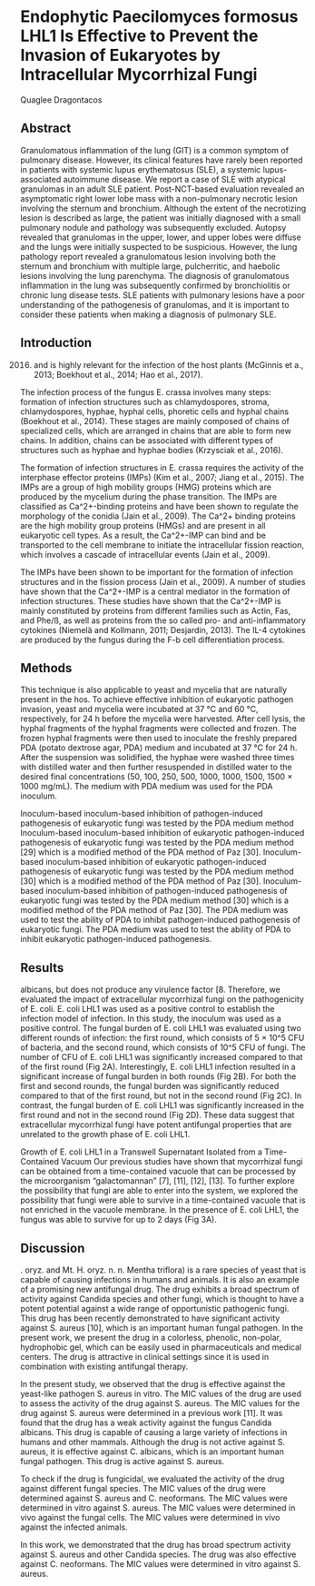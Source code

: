 # Endophytic Paecilomyces formosus LHL1 Is Effective to Prevent the Invasion of Eukaryotes by Intracellular Mycorrhizal Fungi
Quaglee Dragontacos


## Abstract
Granulomatous inflammation of the lung (GIT) is a common symptom of pulmonary disease. However, its clinical features have rarely been reported in patients with systemic lupus erythematosus (SLE), a systemic lupus-associated autoimmune disease. We report a case of SLE with atypical granulomas in an adult SLE patient. Post-NCT-based evaluation revealed an asymptomatic right lower lobe mass with a non-pulmonary necrotic lesion involving the sternum and bronchium. Although the extent of the necrotizing lesion is described as large, the patient was initially diagnosed with a small pulmonary nodule and pathology was subsequently excluded. Autopsy revealed that granulomas in the upper, lower, and upper lobes were diffuse and the lungs were initially suspected to be suspicious. However, the lung pathology report revealed a granulomatous lesion involving both the sternum and bronchium with multiple large, pulcherritic, and haebolic lesions involving the lung parenchyma. The diagnosis of granulomatous inflammation in the lung was subsequently confirmed by bronchiolitis or chronic lung disease tests. SLE patients with pulmonary lesions have a poor understanding of the pathogenesis of granulomas, and it is important to consider these patients when making a diagnosis of pulmonary SLE.


## Introduction
 2016) and is highly relevant for the infection of the host plants (McGinnis et a., 2013; Boekhout et al., 2014; Hao et al., 2017).

The infection process of the fungus E. crassa involves many steps: formation of infection structures such as chlamydospores, stroma, chlamydospores, hyphae, hyphal cells, phoretic cells and hyphal chains (Boekhout et al., 2014). These stages are mainly composed of chains of specialized cells, which are arranged in chains that are able to form new chains. In addition, chains can be associated with different types of structures such as hyphae and hyphae bodies (Krzysciak et al., 2016).

The formation of infection structures in E. crassa requires the activity of the interphase effector proteins (IMPs) (Kim et al., 2007; Jiang et al., 2015). The IMPs are a group of high mobility groups (HMG) proteins which are produced by the mycelium during the phase transition. The IMPs are classified as Ca^2+-binding proteins and have been shown to regulate the morphology of the conidia (Jain et al., 2009). The Ca^2+ binding proteins are the high mobility group proteins (HMGs) and are present in all eukaryotic cell types. As a result, the Ca^2+-IMP can bind and be transported to the cell membrane to initiate the intracellular fission reaction, which involves a cascade of intracellular events (Jain et al., 2009).

The IMPs have been shown to be important for the formation of infection structures and in the fission process (Jain et al., 2009). A number of studies have shown that the Ca^2+-IMP is a central mediator in the formation of infection structures. These studies have shown that the Ca^2+-IMP is mainly constituted by proteins from different families such as Actin, Fas, and Phe/ß, as well as proteins from the so called pro- and anti-inflammatory cytokines (Niemelä and Kollmann, 2011; Desjardin, 2013). The IL-4 cytokines are produced by the fungus during the F-b cell differentiation process.


## Methods
This technique is also applicable to yeast and mycelia that are naturally present in the hos. To achieve effective inhibition of eukaryotic pathogen invasion, yeast and mycelia were incubated at 37 °C and 60 °C, respectively, for 24 h before the mycelia were harvested. After cell lysis, the hyphal fragments of the hyphal fragments were collected and frozen. The frozen hyphal fragments were then used to inoculate the freshly prepared PDA (potato dextrose agar, PDA) medium and incubated at 37 °C for 24 h. After the suspension was solidified, the hyphae were washed three times with distilled water and then further resuspended in distilled water to the desired final concentrations (50, 100, 250, 500, 1000, 1000, 1500, 1500 × 1000 mg/mL). The medium with PDA medium was used for the PDA inoculum.

Inoculum-based inoculum-based inhibition of pathogen-induced pathogenesis of eukaryotic fungi was tested by the PDA medium method
Inoculum-based inoculum-based inhibition of eukaryotic pathogen-induced pathogenesis of eukaryotic fungi was tested by the PDA medium method [29] which is a modified method of the PDA method of Paz [30]. Inoculum-based inoculum-based inhibition of eukaryotic pathogen-induced pathogenesis of eukaryotic fungi was tested by the PDA medium method [30] which is a modified method of the PDA method of Paz [30]. Inoculum-based inoculum-based inhibition of pathogen-induced pathogenesis of eukaryotic fungi was tested by the PDA medium method [30] which is a modified method of the PDA method of Paz [30]. The PDA medium was used to test the ability of PDA to inhibit pathogen-induced pathogenesis of eukaryotic fungi. The PDA medium was used to test the ability of PDA to inhibit eukaryotic pathogen-induced pathogenesis.


## Results
albicans, but does not produce any virulence factor [8. Therefore, we evaluated the impact of extracellular mycorrhizal fungi on the pathogenicity of E. coli. E. coli LHL1 was used as a positive control to establish the infection model of infection. In this study, the inoculum was used as a positive control. The fungal burden of E. coli LHL1 was evaluated using two different rounds of infection: the first round, which consists of 5 × 10^5 CFU of bacteria, and the second round, which consists of 10^5 CFU of fungi. The number of CFU of E. coli LHL1 was significantly increased compared to that of the first round (Fig 2A). Interestingly, E. coli LHL1 infection resulted in a significant increase of fungal burden in both rounds (Fig 2B). For both the first and second rounds, the fungal burden was significantly reduced compared to that of the first round, but not in the second round (Fig 2C). In contrast, the fungal burden of E. coli LHL1 was significantly increased in the first round and not in the second round (Fig 2D). These data suggest that extracellular mycorrhizal fungi have potent antifungal properties that are unrelated to the growth phase of E. coli LHL1.

Growth of E. coli LHL1 in a Transwell Supernatant Isolated from a Time-Contained Vacuum
Our previous studies have shown that mycorrhizal fungi can be obtained from a time-contained vacuole that can be processed by the microorganism “galactomannan” [7], [11], [12], [13]. To further explore the possibility that fungi are able to enter into the system, we explored the possibility that fungi were able to survive in a time-contained vacuole that is not enriched in the vacuole membrane. In the presence of E. coli LHL1, the fungus was able to survive for up to 2 days (Fig 3A).


## Discussion
. oryz. and Mt. H. oryz. n. n. Mentha triflora) is a rare species of yeast that is capable of causing infections in humans and animals. It is also an example of a promising new antifungal drug. The drug exhibits a broad spectrum of activity against Candida species and other fungi, which is thought to have a potent potential against a wide range of opportunistic pathogenic fungi. This drug has been recently demonstrated to have significant activity against S. aureus [10], which is an important human fungal pathogen. In the present work, we present the drug in a colorless, phenolic, non-polar, hydrophobic gel, which can be easily used in pharmaceuticals and medical centers. The drug is attractive in clinical settings since it is used in combination with existing antifungal therapy.

In the present study, we observed that the drug is effective against the yeast-like pathogen S. aureus in vitro. The MIC values of the drug are used to assess the activity of the drug against S. aureus. The MIC values for the drug against S. aureus were determined in a previous work [11]. It was found that the drug has a weak activity against the fungus Candida albicans. This drug is capable of causing a large variety of infections in humans and other mammals. Although the drug is not active against S. aureus, it is effective against C. albicans, which is an important human fungal pathogen. This drug is active against S. aureus.

To check if the drug is fungicidal, we evaluated the activity of the drug against different fungal species. The MIC values of the drug were determined against S. aureus and C. neoformans. The MIC values were determined in vitro against S. aureus. The MIC values were determined in vivo against the fungal cells. The MIC values were determined in vivo against the infected animals.

In this work, we demonstrated that the drug has broad spectrum activity against S. aureus and other Candida species. The drug was also effective against C. neoformans. The MIC values were determined in vitro against S. aureus.
